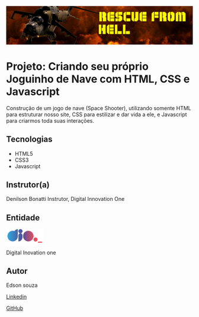 <img src="./img/letreiro.png">

# Projeto: Criando seu próprio Joguinho de Nave com HTML, CSS e Javascript

Construção de um jogo de nave (Space Shooter), utilizando somente HTML para estruturar nosso site, CSS para estilizar e dar vida a ele, e Javascript para criarmos toda suas interações.
## Tecnologias

* HTML5
* CSS3
* Javascript


## Instrutor(a)

Denilson Bonatti
Instrutor, Digital Innovation One

## Entidade

[<img alt="Logo DIO" width="100px" src="./img/logo-dio.png" />](https://dio.me/sign-up?ref=8EJE9QGVQT)

Digital Inovation one 

## Autor
Edson souza

[Linkedin](https://www.linkedin.com/in/edsonfrs/)

[GitHub](https://github.com/Edsonfrs)


